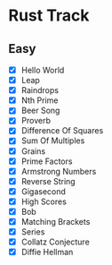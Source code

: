 # Rust Track

## Easy
- [x] Hello World
- [x] Leap
- [x] Raindrops
- [x] Nth Prime
- [x] Beer Song
- [x] Proverb
- [x] Difference Of Squares
- [x] Sum Of Multiples
- [x] Grains
- [x] Prime Factors
- [x] Armstrong Numbers
- [x] Reverse String
- [x] Gigasecond
- [x] High Scores
- [x] Bob
- [x] Matching Brackets
- [x] Series
- [x] Collatz Conjecture
- [x] Diffie Hellman
